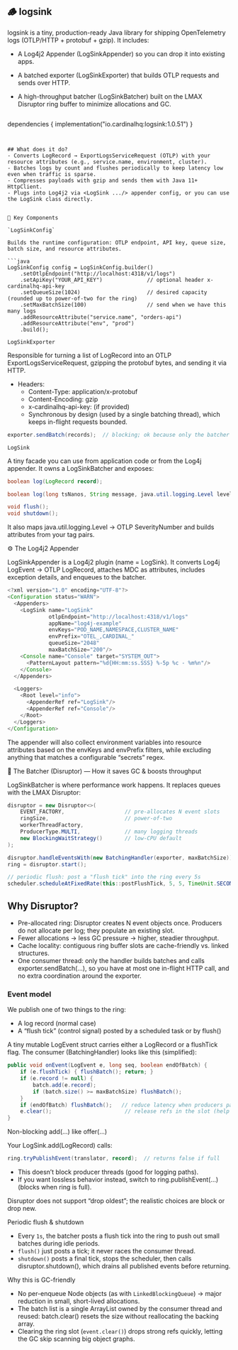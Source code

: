 ## 🪵 logsink

logsink is a tiny, production-ready Java library for shipping OpenTelemetry logs (OTLP/HTTP + protobuf + gzip). It includes:
- A Log4j2 Appender (LogSinkAppender) so you can drop it into existing apps.
- A batched exporter (LogSinkExporter) that builds OTLP requests and sends over HTTP.
- A high-throughput batcher (LogSinkBatcher) built on the LMAX Disruptor ring buffer to minimize allocations and GC.

  ```java
dependencies {
    implementation("io.cardinalhq:logsink:1.0.51")
}
```


## What does it do?
- Converts LogRecord → ExportLogsServiceRequest (OTLP) with your resource attributes (e.g., service.name, environment, cluster).
- Batches logs by count and flushes periodically to keep latency low even when traffic is sparse.
- Compresses payloads with gzip and sends them with Java 11+ HttpClient.
- Plugs into Log4j2 via <LogSink .../> appender config, or you can use the LogSink class directly.


🧱 Key Components

`LogSinkConfig`

Builds the runtime configuration: OTLP endpoint, API key, queue size, batch size, and resource attributes.

```java
LogSinkConfig config = LogSinkConfig.builder()
    .setOtlpEndpoint("http://localhost:4318/v1/logs")
    .setApiKey("YOUR_API_KEY")              // optional header x-cardinalhq-api-key
    .setQueueSize(1024)                     // desired capacity (rounded up to power-of-two for the ring)
    .setMaxBatchSize(100)                   // send when we have this many logs
    .addResourceAttribute("service.name", "orders-api")
    .addResourceAttribute("env", "prod")
    .build();
```

`LogSinkExporter`

Responsible for turning a list of LogRecord into an OTLP ExportLogsServiceRequest, gzipping the protobuf bytes, and sending it via HTTP.
- Headers:
  - Content-Type: application/x-protobuf 
  - Content-Encoding: gzip 
  - x-cardinalhq-api-key: <apiKey> (if provided)
  - Synchronous by design (used by a single batching thread), which keeps in-flight requests bounded.

```java
exporter.sendBatch(records);  // blocking; ok because only the batcher thread calls it
```

`LogSink`

A tiny facade you can use from application code or from the Log4j appender. It owns a LogSinkBatcher and exposes:

```java
boolean log(LogRecord record);

boolean log(long tsNanos, String message, java.util.logging.Level level, String... kvTags);

void flush();
void shutdown();
```
It also maps java.util.logging.Level → OTLP SeverityNumber and builds attributes from your tag pairs.

⚙️ The Log4j2 Appender

LogSinkAppender is a Log4j2 plugin (name = LogSink). It converts Log4j LogEvent → OTLP LogRecord, attaches MDC as attributes, includes exception details, and enqueues to the batcher.

```java
<?xml version="1.0" encoding="UTF-8"?>
<Configuration status="WARN">
  <Appenders>
    <LogSink name="LogSink"
             otlpEndpoint="http://localhost:4318/v1/logs"
             appName="log4j-example"
             envKeys="POD_NAME,NAMESPACE,CLUSTER_NAME"
             envPrefix="OTEL_,CARDINAL_"
             queueSize="2048"
             maxBatchSize="200"/>
    <Console name="Console" target="SYSTEM_OUT">
      <PatternLayout pattern="%d{HH:mm:ss.SSS} %-5p %c - %m%n"/>
    </Console>
  </Appenders>

  <Loggers>
    <Root level="info">
      <AppenderRef ref="LogSink"/>
      <AppenderRef ref="Console"/>
    </Root>
  </Loggers>
</Configuration>
```
The appender will also collect environment variables into resource attributes based on the envKeys and envPrefix filters, while excluding anything that matches a configurable “secrets” regex.

🚀 The Batcher (Disruptor) — How it saves GC & boosts throughput

LogSinkBatcher is where performance work happens. It replaces queues with the LMAX Disruptor:

```java
disruptor = new Disruptor<>(
    EVENT_FACTORY,                   // pre-allocates N event slots
    ringSize,                        // power-of-two
    workerThreadFactory,
    ProducerType.MULTI,              // many logging threads
    new BlockingWaitStrategy()       // low-CPU default
);

disruptor.handleEventsWith(new BatchingHandler(exporter, maxBatchSize));
ring = disruptor.start();

// periodic flush: post a "flush tick" into the ring every 5s
scheduler.scheduleAtFixedRate(this::postFlushTick, 5, 5, TimeUnit.SECONDS);
```

## Why Disruptor?
- Pre-allocated ring: Disruptor creates N event objects once. Producers do not allocate per log; they populate an existing slot.
- Fewer allocations → less GC pressure → higher, steadier throughput.
- Cache locality: contiguous ring buffer slots are cache-friendly vs. linked structures.
- One consumer thread: only the handler builds batches and calls exporter.sendBatch(...), so you have at most one in-flight HTTP call, and no extra coordination around the exporter.

### Event model

We publish one of two things to the ring:
- A log record (normal case)
- A “flush tick” (control signal) posted by a scheduled task or by flush()

A tiny mutable LogEvent struct carries either a LogRecord or a flushTick flag. The consumer (BatchingHandler) looks like this (simplified):

```java
public void onEvent(LogEvent e, long seq, boolean endOfBatch) {
    if (e.flushTick) { flushBatch(); return; }
    if (e.record != null) {
        batch.add(e.record);
        if (batch.size() >= maxBatchSize) flushBatch();
    }
    if (endOfBatch) flushBatch();   // reduce latency when producers pause
    e.clear();                       // release refs in the slot (help GC)
}
```

Non-blocking add(...) like offer(...)

Your LogSink.add(LogRecord) calls:

```java
ring.tryPublishEvent(translator, record);  // returns false if full
```
	
- This doesn’t block producer threads (good for logging paths).
- If you want lossless behavior instead, switch to ring.publishEvent(...) (blocks when ring is full).

Disruptor does not support “drop oldest”; the realistic choices are block or drop new.

Periodic flush & shutdown
- Every `1s`, the batcher posts a flush tick into the ring to push out small batches during idle periods.
- `flush()` just posts a tick; it never races the consumer thread.
- `shutdown()` posts a final tick, stops the scheduler, then calls disruptor.shutdown(), which drains all published events before returning.

Why this is GC-friendly
- No per-enqueue Node objects (as with `LinkedBlockingQueue`) → major reduction in small, short-lived allocations.
- The batch list is a single ArrayList owned by the consumer thread and reused: batch.clear() resets the size without reallocating the backing array.
- Clearing the ring slot (`event.clear()`) drops strong refs quickly, letting the GC skip scanning big object graphs.


